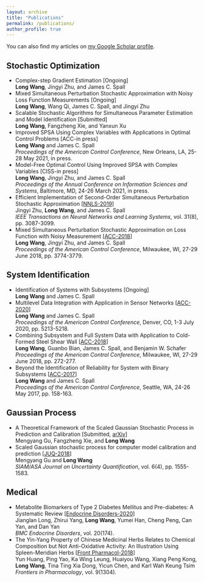 ```yaml
---
layout: archive
title: "Publications"
permalink: /publications/
author_profile: true
---
```


You can also find my articles on <a href="https://scholar.google.com/citations?user=xk00nf8AAAAJ">my Google Scholar profile</a>.

Stochastic Optimization
---
<ul>
    <li>
        Complex-step Gradient Estimation [Ongoing]<br>
        <b>Long Wang</b>, Jingyi Zhu, and James C. Spall
    </li>
    <li>
        Mixed Simultaneous Perturbation Stochastic Approximation with Noisy Loss Function Measurements [Ongoing]<br>
        <b>Long Wang</b>, Wang Qi, James C. Spall, and Jingyi Zhu
    </li>
    <li>
        Scalable Stochastic Algorithms for Simultaneous Parameter Estimation and Model Identification [Submitted]<br>
        <b>Long Wang</b>, Fangzheng Xie, and Yanxun Xu
    </li>
    <li>
        Improved SPSA Using Complex Variables with Applications in Optimal Control Problems [ACC-in press]<br>
        <b>Long Wang</b> and James C. Spall<br>
        <i>Proceedings of the American Control Conference</i>, New Orleans, LA, 25-28 May 2021, in press.
    </li>
    <li>
        Model-Free Optimal Control Using Improved SPSA with Complex Variables [CISS-in press]<br>
        <b>Long Wang</b>, Jingyi Zhu, and James C. Spall<br>
        <i>Proceedings of the Annual Conference on Information Sciences and Systems</i>, Baltimore, MD, 24-26 March 2021, in press.
    </li>
    <li>
        Efficient Implementation of Second-Order Simultaneous Perturbation Stochastic Approximation [<a href="https://ieeexplore.ieee.org/document/8835094">NNLS-2019</a>]<br>
        Jingyi Zhu, <b>Long Wang</b>, and James C. Spall<br>
        <i>IEEE Transactions on Neural Networks and Learning Systems</i>, vol. 31(8), pp. 3087-3099.
    </li>
    <li>
        Mixed Simultaneous Perturbation Stochastic Approximation on Loss Function with Noisy Measurement [<a href="https://ieeexplore.ieee.org/document/8430974">ACC-2018</a>]<br>
        <b>Long Wang</b>, Jingyi Zhu, and James C. Spall<br>
        <i>Proceedings of the American Control Conference</i>, Milwaukee, WI, 27-29 June 2018, pp. 3774-3779.
    </li>
</ul>

System Identification
-----
<ul>
    <li>
        Identification of Systems with Subsystems [Ongoing]<br>
        <b>Long Wang</b> and James C. Spall
    </li>
    <li>
        Multilevel Data Integration with Application in Sensor Networks [<a href="https://ieeexplore.ieee.org/abstract/document/9148012">ACC-2020</a>]<br>
        <b>Long Wang</b> and James C. Spall<br>
        <i>Proceedings of the American Control Conference</i>, Denver, CO, 1-3 July 2020, pp. 5213-5218.
    </li>
    <li>
        Combining Subsystem and Full System Data with Application to Cold-Formed Steel Shear Wall [<a href="https://ieeexplore.ieee.org/document/8431830">ACC-2018</a>]<br>
        <b>Long Wang</b>, Guanbo Bian, James C. Spall, and Benjamin W. Schafer<br>
        <i>Proceedings of the American Control Conference</i>, Milwaukee, WI, 27-29 June 2018, pp. 272-277.
    </li>
    <li>
        Beyond the Identification of Reliability for System with Binary Subsystems [<a href="https://ieeexplore.ieee.org/document/7962947">ACC-2017</a>]<br>
        <b>Long Wang</b> and James C. Spall<br>
        <i>Proceedings of the American Control Conference</i>, Seattle, WA, 24-26 May 2017, pp. 158-163.
    </li>
</ul>

Gaussian Process
---
<ul>
    <li>
        A Theoretical Framework of the Scaled Gaussian Stochastic Process in Prediction and Calibration [Submitted, <a href="https://arxiv.org/abs/1807.03829">arXiv</a>]<br>
        Mengyang Gu, Fangzheng Xie, and <b>Long Wang</b>
    </li>
    <li>
        Scaled Gaussian stochastic process for computer model calibration and prediction [<a href="https://epubs.siam.org/doi/abs/10.1137/17M1159890">JUQ-2018</a>]<br>
        Mengyang Gu and <b>Long Wang</b><br>
        <i>SIAM/ASA Journal on Uncertainty Quantification</i>, vol. 6(4), pp. 1555-1583.
    </li>
</ul>

Medical
---
<ul>
    <li>
        Metabolite Biomarkers of Type 2 Diabetes Mellitus and Pre-diabetes: A Systematic Review [<a href="https://bmcendocrdisord.biomedcentral.com/articles/10.1186/s12902-020-00653-x">Endocrine Disorders-2020</a>]<br>
        Jianglan Long, Zhirui Yang, <b>Long Wang</b>, Yumei Han, Cheng Peng, Can Yan, and Dan Yan<br>
        <i>BMC Endocrine Disorders</i>, vol. 20(174).
    </li>
    <li>
        The Yin-Yang Property of Chinese Medicinal Herbs Relates to Chemical Composition but Not Anti-Oxidative Activity: An Illustration Using Spleen-Meridian Herbs [<a href="https://www.ncbi.nlm.nih.gov/pmc/articles/PMC6249273">Front Pharmacol-2018</a>]<br>
        Yun Huang, Ping Yao, Ka Wing Leung, Huaiyou Wang, Xiang Peng Kong, <b>Long Wang</b>, Tina Ting Xia Dong, Yicun Chen, and Karl Wah Keung Tsim<br>
        <i>Frontiers in Pharmacology</i>, vol. 9(1304).
    </li>
</ul>

<!---
{% if author.googlescholar %}
  You can also find my articles on <u><a href="{{author.googlescholar}}">my Google Scholar profile</a>.</u>
{% endif %}

{% include base_path %}

{% for post in site.publications reversed %}
  {% include archive-single.html %}
{% endfor %}
--->